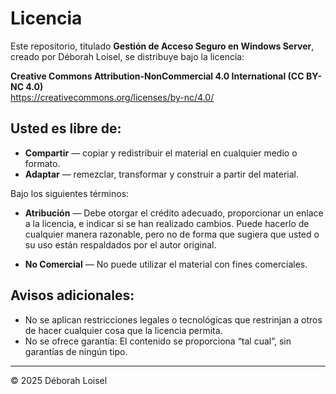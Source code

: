 # Licencia

Este repositorio, titulado **Gestión de Acceso Seguro en Windows Server**, creado por Déborah Loisel, se distribuye bajo la licencia:

**Creative Commons Attribution-NonCommercial 4.0 International (CC BY-NC 4.0)**  
https://creativecommons.org/licenses/by-nc/4.0/

## Usted es libre de:

- **Compartir** — copiar y redistribuir el material en cualquier medio o formato.
- **Adaptar** — remezclar, transformar y construir a partir del material.

Bajo los siguientes términos:

- **Atribución** — Debe otorgar el crédito adecuado, proporcionar un enlace a la licencia, e indicar si se han realizado cambios. Puede hacerlo de cualquier manera razonable, pero no de forma que sugiera que usted o su uso están respaldados por el autor original.

- **No Comercial** — No puede utilizar el material con fines comerciales.

## Avisos adicionales:

- No se aplican restricciones legales o tecnológicas que restrinjan a otros de hacer cualquier cosa que la licencia permita.
- No se ofrece garantía: El contenido se proporciona “tal cual”, sin garantías de ningún tipo.

---

© 2025 Déborah Loisel
